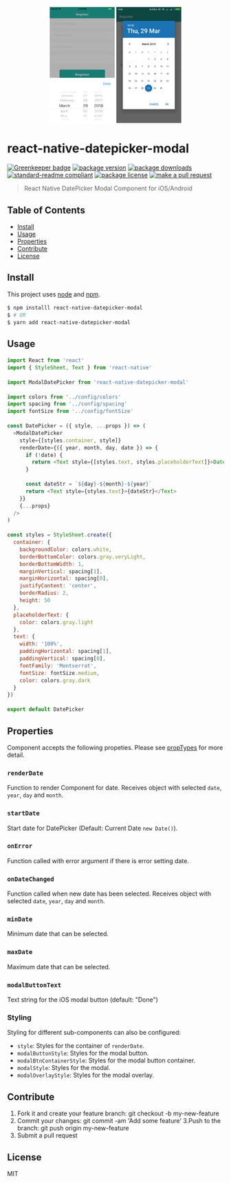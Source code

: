 <div align="center">
  <img width="30%"  src="ios-example.png" alt="ios">
  <img width="30%" src="android-example.png" alt="android">
</div>

# react-native-datepicker-modal

[![Greenkeeper badge](https://badges.greenkeeper.io/tiaanduplessis/react-native-datepicker-modal.svg)](https://greenkeeper.io/)
[![package version](https://img.shields.io/npm/v/react-native-datepicker-modal.svg?style=flat-square)](https://npmjs.org/package/react-native-datepicker-modal)
[![package downloads](https://img.shields.io/npm/dm/react-native-datepicker-modal.svg?style=flat-square)](https://npmjs.org/package/react-native-datepicker-modal)
[![standard-readme compliant](https://img.shields.io/badge/readme%20style-standard-brightgreen.svg?style=flat-square)](https://github.com/RichardLitt/standard-readme)
[![package license](https://img.shields.io/npm/l/react-native-datepicker-modal.svg?style=flat-square)](https://npmjs.org/package/react-native-datepicker-modal)
[![make a pull request](https://img.shields.io/badge/PRs-welcome-brightgreen.svg?style=flat-square)](http://makeapullrequest.com)

> React Native DatePicker Modal Component for iOS/Android

## Table of Contents

- [Install](#install)
- [Usage](#usage)
- [Properties](#properties)
- [Contribute](#contribute)
- [License](#License)

## Install

This project uses [node](https://nodejs.org) and [npm](https://www.npmjs.com). 

```sh
$ npm installl react-native-datepicker-modal
$ # OR
$ yarn add react-native-datepicker-modal
```

## Usage

```js
import React from 'react'
import { StyleSheet, Text } from 'react-native'

import ModalDatePicker from 'react-native-datepicker-modal'

import colors from '../config/colors'
import spacing from '../config/spacing'
import fontSize from '../config/fontSize'

const DatePicker = ({ style, ...props }) => (
  <ModalDatePicker
    style={[styles.container, style]}
    renderDate={({ year, month, day, date }) => {
      if (!date) {
        return <Text style={[styles.text, styles.placeholderText]}>Date of birth</Text>
      }

      const dateStr = `${day}-${month}-${year}`
      return <Text style={styles.text}>{dateStr}</Text>
    }}
    {...props}
  />
)

const styles = StyleSheet.create({
  container: {
    backgroundColor: colors.white,
    borderBottomColor: colors.gray.veryLight,
    borderBottomWidth: 1,
    marginVertical: spacing[1],
    marginHorizontal: spacing[0],
    justifyContent: 'center',
    borderRadius: 2,
    height: 50
  },
  placeholderText: {
    color: colors.gray.light
  },
  text: {
    width: '100%',
    paddingHorizontal: spacing[1],
    paddingVertical: spacing[0],
    fontFamily: 'Montserrat',
    fontSize: fontSize.medium,
    color: colors.gray.dark
  }
})

export default DatePicker

```

## Properties

Component accepts the following propeties. Please see [propTypes](index.js) for more detail.

### `renderDate`

Function to render Component for date. Receives object with selected `date`, `year`, `day` and `month`.

### `startDate`

Start date for DatePicker (Default: Current Date `new Date()`).

### `onError`

Function called with error argument if there is error setting date.

### `onDateChanged`

Function called when new date has been selected. Receives object with selected `date`, `year`, `day` and `month`.

### `minDate`

Minimum date that can be selected.

### `maxDate`

Maximum date that can be selected.

### `modalButtonText`

Text string for the iOS modal button (default: "Done")

### Styling

Styling for different sub-components can also be configured:
  - `style`: Styles for the container of `renderDate`.
  - `modalButtonStyle`: Styles for the modal button.
  - `modalBtnContainerStyle`: Styles for the modal button container.
  - `modalStyle`: Styles for the modal.
  - `modalOverlayStyle`: Styles for the modal overlay.

## Contribute

1. Fork it and create your feature branch: git checkout -b my-new-feature
2. Commit your changes: git commit -am 'Add some feature'
3.Push to the branch: git push origin my-new-feature 
4. Submit a pull request

## License

MIT
    